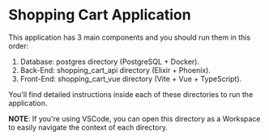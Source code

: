 # Shopping Cart Application

This application has 3 main components and you should run them in this order:

1. Database: postgres directory (PostgreSQL + Docker).
2. Back-End: shopping_cart_api directory (Elixir + Phoenix).
3. Front-End: shopping_cart_vue directory (Vite + Vue + TypeScript).

You'll find detailed instructions inside each of these directories to run the application.

**NOTE**: If you're using VSCode, you can open this directory as a Workspace to easily navigate the context of each
directory.
